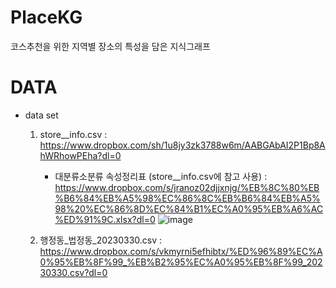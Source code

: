 # PlaceKG 
코스추천을 위한 지역별 장소의 특성을 담은 지식그래프 
# DATA 
- data set
  1.  store__info.csv : https://www.dropbox.com/sh/1u8jy3zk3788w6m/AABGAbAI2P1Bp8AhWRhowPEha?dl=0
      - 대분류소분류 속성정리표 (store__info.csv에 참고 사용) : https://www.dropbox.com/s/jranoz02djjxnjg/%EB%8C%80%EB%B6%84%EB%A5%98%EC%86%8C%EB%B6%84%EB%A5%98%20%EC%86%8D%EC%84%B1%EC%A0%95%EB%A6%AC%ED%91%9C.xlsx?dl=0
        ![image](https://user-images.githubusercontent.com/84067454/237025186-8a1dd293-519d-48be-8362-d14ba200b8b8.png)

  2.  행정동_법정동_20230330.csv : https://www.dropbox.com/s/vkmyrni5efhibtx/%ED%96%89%EC%A0%95%EB%8F%99_%EB%B2%95%EC%A0%95%EB%8F%99_20230330.csv?dl=0
